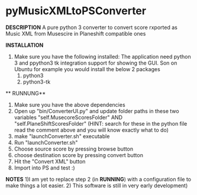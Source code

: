 # pyMusicXMLtoPSConverter

**DESCRIPTION**
A pure python 3 converter to convert score rxported as Music XML from Musescire in Planeshift compatible ones

**INSTALLATION**
1) Make sure you have the following installed:
    The application need python 3 and ppython3 tk integration support for showing the GUI.
    Son on Ubuntu for example you would install the below 2 packages
    1) python3
    2) python3-tk

** RUNNUNG**
1) Make sure you have the above dependencies
2) Open up "bin/ConverterUI.py" and update folder paths in these two variables
 "self.MusecoreScoresFolder" AND "self.PlaneShiftScoresFolder" (HINT: search for these in the python file read the comment above and you will know exactly what to do)
3) make "launchConverter.sh" executable
4) Run "launchConverter.sh"
5) Choose source score by pressing browse button
6) choose destination score by pressing convert button
7) Hit the "Convert XML" button
8) Import into PS and test :)

**NOTES**
1)I am yet to replace step 2 (in **RUNNING**) with a configuration file to make things a lot easier.
2) This software is still in very early development)

